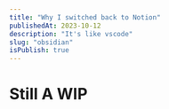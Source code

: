 ```yaml
---
title: "Why I switched back to Notion"
publishedAt: 2023-10-12
description: "It's like vscode"
slug: "obsidian"
isPublish: true
---
```


# Still A WIP
